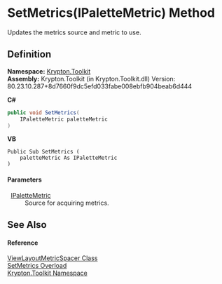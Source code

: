 # SetMetrics(IPaletteMetric) Method


Updates the metrics source and metric to use.



## Definition
**Namespace:** <a href="79d2eac2-21f4-54ff-7552-b20c33c30600.md">Krypton.Toolkit</a>  
**Assembly:** Krypton.Toolkit (in Krypton.Toolkit.dll) Version: 80.23.10.287+8d7660f9dc5efd033fabe008ebfb904beab6d444

**C#**
``` C#
public void SetMetrics(
	IPaletteMetric paletteMetric
)
```
**VB**
``` VB
Public Sub SetMetrics ( 
	paletteMetric As IPaletteMetric
)
```



#### Parameters
<dl><dt>  <a href="24be40a1-a3fd-2c4b-ff96-f9b04b615193.md">IPaletteMetric</a></dt><dd>Source for acquiring metrics.</dd></dl>

## See Also


#### Reference
<a href="22ba2295-7ad6-d7b8-f474-8279ab9fd772.md">ViewLayoutMetricSpacer Class</a>  
<a href="680a5715-2a04-5a50-b8cc-570f59e6191a.md">SetMetrics Overload</a>  
<a href="79d2eac2-21f4-54ff-7552-b20c33c30600.md">Krypton.Toolkit Namespace</a>  
